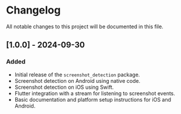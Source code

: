 # Changelog

All notable changes to this project will be documented in this file.

## [1.0.0] - 2024-09-30

### Added
- Initial release of the `screenshot_detection` package.
- Screenshot detection on Android using native code.
- Screenshot detection on iOS using Swift.
- Flutter integration with a stream for listening to screenshot events.
- Basic documentation and platform setup instructions for iOS and Android.

